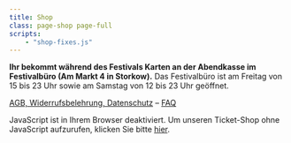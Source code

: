 ```yaml
---
title: Shop
class: page-shop page-full
scripts:
    - "shop-fixes.js"
---
```


<strong>Ihr bekommt während des Festivals Karten an der Abendkasse im Festivalbüro (Am Markt 4 in Storkow).</strong> Das Festivalbüro ist am Freitag von 15 bis 23 Uhr sowie am Samstag von 12 bis 23 Uhr geöffnet.

[AGB, Widerrufsbelehrung, Datenschutz](https://shop.alinaelumr.de/alinaelumr/2019/page/agb-datenschutz/) – [FAQ](https://shop.alinaelumr.de/alinaelumr/2019/page/faq/)

<pretix-widget event="https://shop.alinaelumr.de/alinaelumr/2020/"></pretix-widget>

<pretix-widget event="https://shop.alinaelumr.de/alinaelumr/2019/"></pretix-widget>

<noscript>
   <div class="pretix-widget">
        <div class="pretix-widget-info-message">
            JavaScript ist in Ihrem Browser deaktiviert. Um unseren Ticket-Shop ohne JavaScript aufzurufen, klicken Sie bitte <a target="_blank" rel="noopener" href="https://shop.alinaelumr.de/alinaelumr/2020/">hier</a>.
        </div>
    </div>
</noscript>
